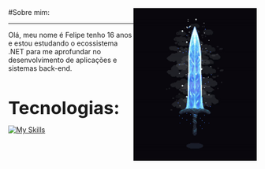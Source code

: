<img align="right" width="250" src="https://github.com/FelipeCostaq/FelipeCostaq/blob/main/moonlight.gif?raw=true" alt="moonlight">
#Sobre mim:
<hr>
<p>Olá, meu nome é Felipe tenho 16 anos e estou estudando o ecossistema .NET para me aprofundar no desenvolvimento de aplicações e sistemas back-end.</p>
<h1 align="left" style="font-size: 36px; margin-bottom: 0;">Tecnologias: </h1>


[![My Skills](https://skillicons.dev/icons?i=cs,dotnet,wasm,git,html,css)](https://skillicons.dev)




